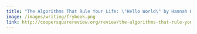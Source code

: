 ```yaml
---
title: "The Algorithms That Rule Your Life: \"Hello World\" by Hannah Fry (CSR)"
image: /images/writing/frybook.png
link: http://coopersquarereview.org/review/the-algorithms-that-rule-your-life/
---
```

